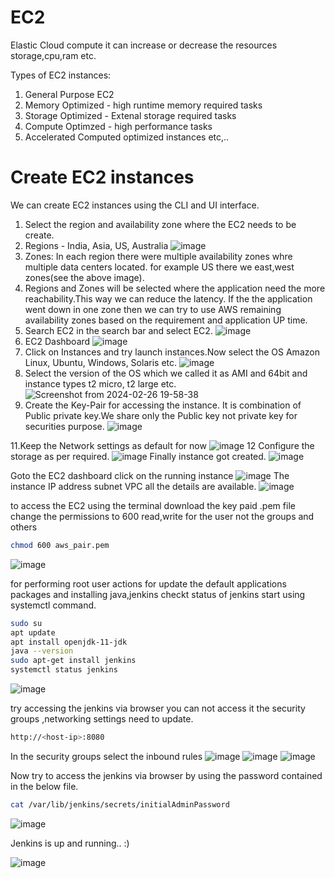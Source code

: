
# EC2
Elastic Cloud compute it can increase or decrease the resources storage,cpu,ram etc.

Types of EC2 instances:
1. General Purpose EC2
2. Memory Optimized - high runtime memory required tasks
3. Storage Optimized - Extenal storage required tasks
4. Compute Optimzed - high performance tasks
5. Accelerated Computed optimized instances
etc,..
# Create EC2 instances
We can create EC2 instances using the CLI and UI interface.
1. Select the region and availability zone where the EC2 needs to be create.
2. Regions - India, Asia, US, Australia
   ![image](https://github.com/mallikharjuna160003/30-Days-of-AWS/assets/74324685/12d19d86-9131-41b7-92ee-af2e45678c64)
3. Zones: In each region there were multiple availability zones whre multiple data centers located.
   for example US there we east,west zones(see the above image).
4. Regions and Zones will be selected where the application need the more reachability.This way we can reduce the latency.
   If the the application went down in one zone then we can try to use AWS remaining availability zones based on the requirement and application UP time.
5. Search EC2 in the search bar and select EC2.
   ![image](https://github.com/mallikharjuna160003/30-Days-of-AWS/assets/74324685/1b71979f-0e09-46f0-8492-94f752c5b701)
6. EC2 Dashboard 
   ![image](https://github.com/mallikharjuna160003/30-Days-of-AWS/assets/74324685/0d191368-af33-47df-89fe-37123f5dcc24)
7. Click on Instances and try launch instances.Now select the OS Amazon Linux, Ubuntu, Windows, Solaris etc.
![image](https://github.com/mallikharjuna160003/30-Days-of-AWS/assets/74324685/a6ddaee1-48f8-4988-a9a8-7607f100af80)
8. Select the version of the OS which we called it as AMI and 64bit and instance types t2 micro, t2 large etc.
   ![Screenshot from 2024-02-26 19-58-38](https://github.com/mallikharjuna160003/30-Days-of-AWS/assets/74324685/cd4d6005-7f7d-4f22-aca8-deb1c5062f69)
10. Create the Key-Pair for accessing the instance. It is combination of Public private key.We share only the Public key not private key for securities purpose.
    ![image](https://github.com/mallikharjuna160003/30-Days-of-AWS/assets/74324685/b66acb59-c64f-42fd-8128-d40ba2a09d1b)

11.Keep the Network settings as default for now
![image](https://github.com/mallikharjuna160003/30-Days-of-AWS/assets/74324685/0dbfd649-5b9e-4c30-b68f-4a24c7459fbb)
12 Configure the storage as per required.
![image](https://github.com/mallikharjuna160003/30-Days-of-AWS/assets/74324685/09b53a10-6573-4a59-bba5-d567c5936b8c)
Finally instance got created.
![image](https://github.com/mallikharjuna160003/30-Days-of-AWS/assets/74324685/e4dcc181-960a-4165-8551-19743797cca7)

Goto the EC2 dashboard click on the running instance
![image](https://github.com/mallikharjuna160003/30-Days-of-AWS/assets/74324685/73792d72-b9d4-4ecf-be5f-1990dcb4d393)
The instance IP address subnet VPC all the details are available.
![image](https://github.com/mallikharjuna160003/30-Days-of-AWS/assets/74324685/a415d0b9-6994-4bb8-9824-9fc2a67cd62b)

to access the EC2 using the terminal download the key paid .pem file change the permissions to 600 read,write for the user not the groups and others

```sh
chmod 600 aws_pair.pem
```
![image](https://github.com/mallikharjuna160003/30-Days-of-AWS/assets/74324685/34ad3a8d-8097-4726-8f31-8c6414fecd2e)

for performing root user actions for update the default applications packages and installing java,jenkins checkt status of jenkins start using systemctl command.

```sh
sudo su
apt update
apt install openjdk-11-jdk
java --version
sudo apt-get install jenkins
systemctl status jenkins
```
![image](https://github.com/mallikharjuna160003/30-Days-of-AWS/assets/74324685/23656a70-089a-4751-8481-41af4ee50e7e)

try accessing the jenkins via browser you can not access it the security groups ,networking settings need to update.
```sh
http://<host-ip>:8080
```
In the security groups select the inbound rules 
![image](https://github.com/mallikharjuna160003/30-Days-of-AWS/assets/74324685/0b26cc15-fb58-4e03-84eb-609a2d57057b)
![image](https://github.com/mallikharjuna160003/30-Days-of-AWS/assets/74324685/eaf2a359-8142-48cc-8b76-b0f486bb46bf)
![image](https://github.com/mallikharjuna160003/30-Days-of-AWS/assets/74324685/9242b584-96a4-4675-b058-858c21fbc958)

Now try to access the jenkins via browser by using the password contained in the below file.
```sh
cat /var/lib/jenkins/secrets/initialAdminPassword
```
![image](https://github.com/mallikharjuna160003/30-Days-of-AWS/assets/74324685/f100480c-44b2-4490-8336-4e7a0812cb1d)

Jenkins is up and running.. :)

![image](https://github.com/mallikharjuna160003/30-Days-of-AWS/assets/74324685/78fad88b-24f5-49ea-a031-decdf5138674)






